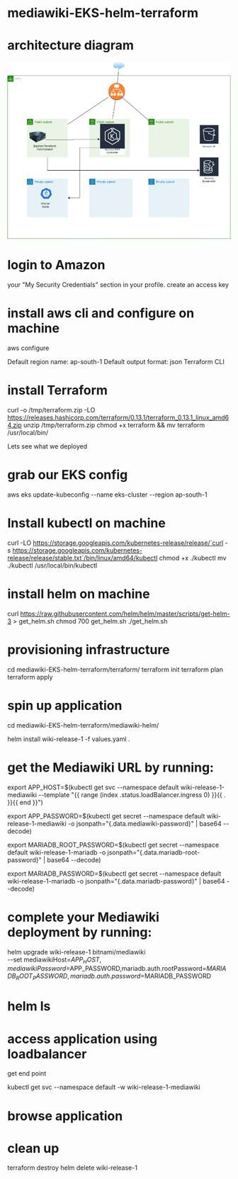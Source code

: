 # mediawiki-EKS-helm-terraform

# architecture diagram

![alt text](https://github.com/akshaybadekar29/mediawiki-EKS-helm-terraform/blob/master/diagrams/WikimediaArch.jfif?raw=true)




# login to Amazon
 your "My Security Credentials" section in your profile. 
 create an access key

# install aws cli and configure on machine

aws configure

Default region name: ap-south-1
Default output format: json
Terraform CLI

# install Terraform

curl -o /tmp/terraform.zip -LO https://releases.hashicorp.com/terraform/0.13.1/terraform_0.13.1_linux_amd64.zip
unzip /tmp/terraform.zip
chmod +x terraform && mv terraform /usr/local/bin/

Lets see what we deployed
# grab our EKS config
aws eks update-kubeconfig --name eks-cluster --region ap-south-1

# Install kubectl on machine

curl -LO https://storage.googleapis.com/kubernetes-release/release/`curl -s https://storage.googleapis.com/kubernetes-release/release/stable.txt`/bin/linux/amd64/kubectl
chmod +x ./kubectl
mv ./kubectl /usr/local/bin/kubectl

# install helm on machine 

curl https://raw.githubusercontent.com/helm/helm/master/scripts/get-helm-3 > get_helm.sh
chmod 700 get_helm.sh
./get_helm.sh

# provisioning infrastructure 

cd mediawiki-EKS-helm-terraform/terraform/
terraform init
terraform plan
terraform apply

# spin up application 

cd mediawiki-EKS-helm-terraform/mediawiki-helm/

helm install wiki-release-1 -f values.yaml .


# get the Mediawiki URL by running:

  export APP_HOST=$(kubectl get svc --namespace default wiki-release-1-mediawiki --template "{{ range (index .status.loadBalancer.ingress 0) }}{{ . }}{{ end }}")
  
  export APP_PASSWORD=$(kubectl get secret --namespace default wiki-release-1-mediawiki -o jsonpath="{.data.mediawiki-password}" | base64 --decode)
  
  export MARIADB_ROOT_PASSWORD=$(kubectl get secret --namespace default wiki-release-1-mariadb  -o jsonpath="{.data.mariadb-root-password}" | base64 --decode)
  
  export MARIADB_PASSWORD=$(kubectl get secret --namespace default wiki-release-1-mariadb -o jsonpath="{.data.mariadb-password}" | base64 --decode)

# complete your Mediawiki deployment by running:

  helm upgrade wiki-release-1 bitnami/mediawiki \
    --set mediawikiHost=$APP_HOST,mediawikiPassword=$APP_PASSWORD,mariadb.auth.rootPassword=$MARIADB_ROOT_PASSWORD,mariadb.auth.password=$MARIADB_PASSWORD

# helm ls 
<screenshot>

# access application using loadbalancer 
get end point 

kubectl get svc --namespace default -w wiki-release-1-mediawiki

# browse application


# clean up
terraform destroy
helm delete wiki-release-1
